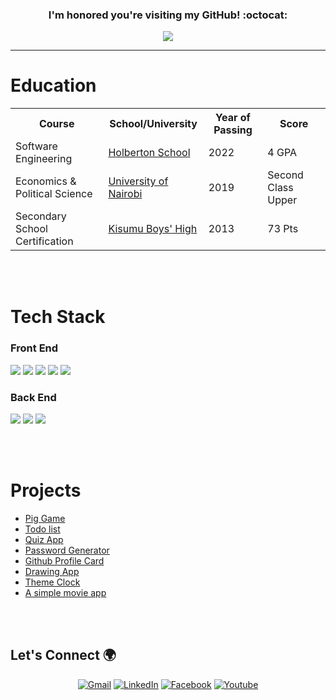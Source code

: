 ###  <p align="center">I'm honored you're visiting my GitHub! :octocat: </p>

  
<p align="center">
  <a href="https://github.com/DenverCoder1/readme-typing-svg"><img src="https://readme-typing-svg.herokuapp.com?lines=Tech%20Enthusiast;Graphic%20Designer;Forever%20A%20Student&center=true&width=500&height=50"></a>
</p>
<hr/>


# Education

<table>
  <tr>
    <th>Course</th>
    <th>School/University</th>
    <th>Year of Passing</th>
    <th>Score</th>
  </tr>
  <tr>
    <td> Software Engineering</td>
    <td><a href="https://www.holbertonschool.com/">Holberton School</a></td>
    <td>2022</td>
    <td>4 GPA</td>
  </tr>
  <tr>
    <td>Economics & Political Science</td>
    <td><a href="https://www.uonbi.ac.ke/">University of Nairobi</a></td>
    <td>2019</td>
    <td>Second Class Upper</td>
  </tr>
  <tr>
    <td>Secondary School Certification</td>
    <td><a href="#">Kisumu Boys' High</a></td>
    <td>2013</td>
    <td>73 Pts</td>
  </tr>
 </table>
    
<Br>
 <Br>


# Tech Stack

### Front End

<img src="https://img.shields.io/badge/HTML5-E34F26?style=for-the-badge&logo=html5&logoColor=white"> <img  src="https://img.shields.io/badge/CSS3-1572B6?style=for-the-badge&logo=css3&logoColor=white"> <img  src="https://img.shields.io/badge/JavaScript-F7DF1E?style=for-the-badge&logo=javascript&logoColor=black"> <img  src="https://img.shields.io/badge/Bootstrap-563D7C?style=for-the-badge&logo=bootstrap&logoColor=white"> <img  src="https://img.shields.io/badge/React-20232A?style=for-the-badge&logo=react&logoColor=61DAFB">  

### Back End

 <img src="https://img.shields.io/badge/Python-ffd340?style=for-the-badge&logo=python&logoColor=black">  <img src="https://img.shields.io/badge/PHP-686ca3?style=for-the-badge&logo=php&logoColor=white"> <img src="https://img.shields.io/badge/Firebase-F5820B?style=for-the-badge&logo=firebase&logoColor=FFCB2B">

<br>
<br>
   
   # Projects

- [Pig Game](https://lnkd.in/diBfEFZ)
- [Todo list](https://lnkd.in/dcWPymdG)
- [Quiz App](https://lnkd.in/dhq4XC7M)
- [Password Generator](https://lnkd.in/dKD94x6)
- [Github Profile Card](https://lnkd.in/dP5WUWg)
- [Drawing App](https://lnkd.in/dk73wsM)
- [Theme Clock](https://lnkd.in/dYEuEhh)
- [A simple movie app](https://lnkd.in/dHwSKmE)
  
<br>
<br>
 
  ## Let's Connect :earth_africa:
<p align="center">
  <a href="mailto:winstoneochieng.wo@gmail.com"><img src="https://img.icons8.com/bubbles/50/000000/gmail.png" alt="Gmail"/></a>
	<a href="https://www.linkedin.com/in/winstone-ochieng-679355b7/"><img src="https://img.icons8.com/bubbles/50/000000/linkedin.png" alt="LinkedIn"/></a>
	<a href="https://web.facebook.com/onyi.wins"><img src="https://img.icons8.com/bubbles/50/000000/facebook-new.png" alt="Facebook"/></a>
	<a href="https://www.youtube.com/channel/UCRa1sJI4RjVV4Yxxbw8sQ9A"><img src="https://img.icons8.com/bubbles/50/000000/youtube.png" alt="Youtube"/></a>
	
</p>
   
  
<!--
**winstoneochieng/winstoneochieng** is a ✨ _special_ ✨ repository because its `README.md` (this file) appears on your GitHub profile.

Here are some ideas to get you started:

- 🔭 I’m currently working on ...
- 🌱 I’m currently learning ...
- 👯 I’m looking to collaborate on ...
- 🤔 I’m looking for help with ...
- 💬 Ask me about ...
- 📫 How to reach me: ...
- 😄 Pronouns: ...
- ⚡ Fun fact: ...
-->
